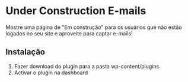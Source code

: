 # Under Construction E-mails
Mostre uma página de "Em construção" para os usuários que não estão logados no seu site e aproveite para captar e-mails!

## Instalação

1. Fazer download do plugin para a pasta wp-content/plugins
2. Activar o plugin na dashboard
